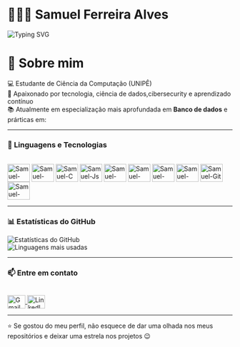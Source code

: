 # 👨🏻‍💻 Samuel Ferreira Alves

![Typing SVG](https://readme-typing-svg.herokuapp.com?font=Fira+Code&size=24&duration=3000&pause=1000&color=00FF00&center=true&width=500&lines=Estudante+de+Ci%C3%AAncia+da+Computa%C3%A7%C3%A3o;Focado+em+Cibersecurity;Futuro+Dev+de+Banco+de+Dados)

# 🧑 Sobre mim
💻 Estudante de Ciência da Computação (UNIPÊ)  
🚀 Apaixonado por tecnologia, ciência de dados,cibersecurity e aprendizado contínuo  
📚 Atualmente em especialização mais aprofundada em  **Banco de dados** e prárticas em:

---

### 🤖 Linguagens e Tecnologias
<div style="display: inline_block"><br>
  <img align="center" alt="Samuel-Python" height="40" width="50" src="https://cdn.jsdelivr.net/gh/devicons/devicon/icons/python/python-original.svg">
  <img align="center" alt="Samuel-Java" height="40" width="50" src="https://cdn.jsdelivr.net/gh/devicons/devicon/icons/java/java-original.svg">
  <img align="center" alt="Samuel-C" height="40" width="50" src="https://cdn.jsdelivr.net/gh/devicons/devicon/icons/c/c-original.svg">
  <img align="center" alt="Samuel-Js" height="40" width="50" src="https://cdn.jsdelivr.net/gh/devicons/devicon/icons/javascript/javascript-original.svg">
  <img align="center" alt="Samuel-PHP" height="40" width="50" src="https://cdn.jsdelivr.net/gh/devicons/devicon/icons/php/php-original.svg">
  <img align="center" alt="Samuel-HTML" height="40" width="50" src="https://cdn.jsdelivr.net/gh/devicons/devicon/icons/html5/html5-original.svg">
  <img align="center" alt="Samuel-CSS" height="40" width="50" src="https://cdn.jsdelivr.net/gh/devicons/devicon/icons/css3/css3-original.svg">
  <img align="center" alt="Samuel-MySQL" height="40" width="50" src="https://cdn.jsdelivr.net/gh/devicons/devicon/icons/mysql/mysql-original.svg">
  <img align="center" alt="Samuel-Git" height="40" width="50" src="https://cdn.jsdelivr.net/gh/devicons/devicon/icons/git/git-original.svg">
  <img align="center" alt="Samuel-VSCode" height="40" width="50" src="https://cdn.jsdelivr.net/gh/devicons/devicon/icons/vscode/vscode-original.svg">
</div>

---

### 📊 Estatísticas do GitHub
![Estatísticas do GitHub](https://github-readme-stats.vercel.app/api?username=SAMUELaalvess&show_icons=true&theme=dark)  
![Linguagens mais usadas](https://github-readme-stats.vercel.app/api/top-langs/?username=SAMUELaalvess&layout=compact&theme=dark)

---

### 📫 Entre em contato
<div style="display: inline_block"><br>
  <a href="mailto:seuemail@gmail.com">
    <img align="center" alt="Gmail" height="30" width="40" src="https://cdn.jsdelivr.net/gh/devicons/devicon/icons/google/google-original.svg">
  </a>
  <a href="https://www.linkedin.com/in/samuel-ferreira-alves-30b723203/" target="_blank">
    <img align="center" alt="LinkedIn" height="30" width="40" src="https://cdn.jsdelivr.net/gh/devicons/devicon/icons/linkedin/linkedin-original.svg">
  </a>
</div>

---

⭐ Se gostou do meu perfil, não esquece de dar uma olhada nos meus repositórios e deixar uma estrela nos projetos 😉
